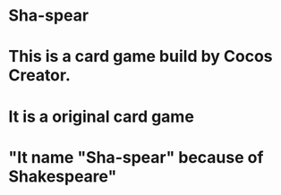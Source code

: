 # Sha-spear
# This is a card game build by Cocos Creator.
# It is a original card game
# "It name "Sha-spear" because of Shakespeare"
